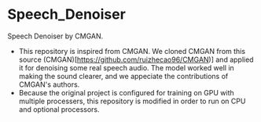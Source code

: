 # Speech_Denoiser
Speech Denoiser by CMGAN.

- This repository is inspired from CMGAN. We cloned CMGAN from this source (CMGAN)[https://github.com/ruizhecao96/CMGAN)] and applied it for denoising some real speech audio. The model worked well in making the sound clearer, and we appeciate the contributions of CMGAN's authors.
- Because the original project is configured for training on GPU with multiple processers, this repository is modified in order to run on CPU and optional processors.

  
